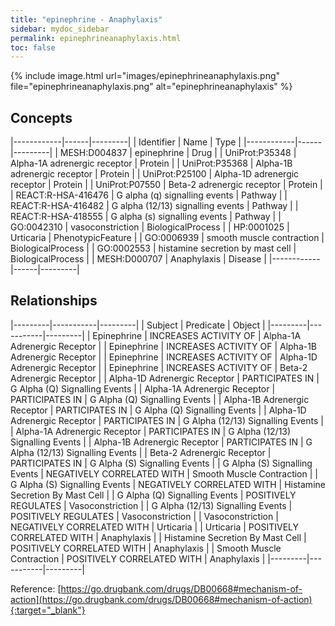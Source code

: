 ```yaml
---
title: "epinephrine - Anaphylaxis"
sidebar: mydoc_sidebar
permalink: epinephrineanaphylaxis.html
toc: false 
---
```


{% include image.html url="images/epinephrineanaphylaxis.png" file="epinephrineanaphylaxis.png" alt="epinephrineanaphylaxis" %}

## Concepts

|------------|------|---------|
| Identifier | Name | Type    |
|------------|------|---------|
| MESH:D004837 | epinephrine | Drug |
| UniProt:P35348 | Alpha-1A adrenergic receptor | Protein |
| UniProt:P35368 | Alpha-1B adrenergic receptor | Protein |
| UniProt:P25100 | Alpha-1D adrenergic receptor | Protein |
| UniProt:P07550 | Beta-2 adrenergic receptor | Protein |
| REACT:R-HSA-416476﻿ | G alpha (q) signalling events | Pathway |
| REACT:R-HSA-416482﻿ | G alpha (12/13) signalling events | Pathway |
| REACT:R-HSA-418555﻿ | G alpha (s) signalling events | Pathway |
| GO:0042310 | vasoconstriction | BiologicalProcess |
| HP:0001025 | Urticaria | PhenotypicFeature |
| GO:0006939 | smooth muscle contraction | BiologicalProcess |
| GO:0002553 | histamine secretion by mast cell | BiologicalProcess |
| MESH:D000707 | Anaphylaxis | Disease |
|------------|------|---------|

## Relationships

|---------|-----------|---------|
| Subject | Predicate | Object  |
|---------|-----------|---------|
| Epinephrine | INCREASES ACTIVITY OF | Alpha-1A Adrenergic Receptor |
| Epinephrine | INCREASES ACTIVITY OF | Alpha-1B Adrenergic Receptor |
| Epinephrine | INCREASES ACTIVITY OF | Alpha-1D Adrenergic Receptor |
| Epinephrine | INCREASES ACTIVITY OF | Beta-2 Adrenergic Receptor |
| Alpha-1D Adrenergic Receptor | PARTICIPATES IN | G Alpha (Q) Signalling Events |
| Alpha-1A Adrenergic Receptor | PARTICIPATES IN | G Alpha (Q) Signalling Events |
| Alpha-1B Adrenergic Receptor | PARTICIPATES IN | G Alpha (Q) Signalling Events |
| Alpha-1D Adrenergic Receptor | PARTICIPATES IN | G Alpha (12/13) Signalling Events |
| Alpha-1A Adrenergic Receptor | PARTICIPATES IN | G Alpha (12/13) Signalling Events |
| Alpha-1B Adrenergic Receptor | PARTICIPATES IN | G Alpha (12/13) Signalling Events |
| Beta-2 Adrenergic Receptor | PARTICIPATES IN | G Alpha (S) Signalling Events |
| G Alpha (S) Signalling Events | NEGATIVELY CORRELATED WITH | Smooth Muscle Contraction |
| G Alpha (S) Signalling Events | NEGATIVELY CORRELATED WITH | Histamine Secretion By Mast Cell |
| G Alpha (Q) Signalling Events | POSITIVELY REGULATES | Vasoconstriction |
| G Alpha (12/13) Signalling Events | POSITIVELY REGULATES | Vasoconstriction |
| Vasoconstriction | NEGATIVELY CORRELATED WITH | Urticaria |
| Urticaria | POSITIVELY CORRELATED WITH | Anaphylaxis |
| Histamine Secretion By Mast Cell | POSITIVELY CORRELATED WITH | Anaphylaxis |
| Smooth Muscle Contraction | POSITIVELY CORRELATED WITH | Anaphylaxis |
|---------|-----------|---------|

Reference: [https://go.drugbank.com/drugs/DB00668#mechanism-of-action](https://go.drugbank.com/drugs/DB00668#mechanism-of-action){:target="_blank"}